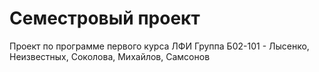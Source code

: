 # Семестровый проект 
Проект по программе первого курса ЛФИ
Группа Б02-101 - Лысенко, Неизвестных, Соколова, Михайлов, Самсонов
